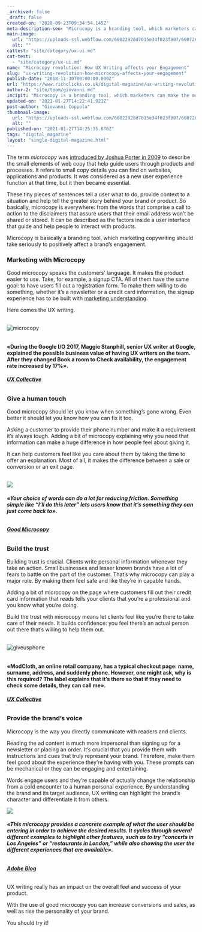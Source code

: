```yaml
---
_archived: false
_draft: false
created-on: "2020-09-23T09:34:54.145Z"
meta-description-seo: "Microcopy is a branding tool, which marketers can make the most of to increase engagement. Find out how."
main-image:
  url: "https://uploads-ssl.webflow.com/60022928d7015e34f023f807/6007260ac4ed9aaee1328768_5ff2d604e29e0ea2b76167b0_microcopy-ux-writing-richclicks.jpg"
  alt: ""
cattest: "site/category/ux-ui.md"
cat-test:
  - "site/category/ux-ui.md"
name: "Microcopy revolution: How UX Writing affects your Engagement"
slug: "ux-writing-revolution-how-microcopy-affects-your-engagement"
publish-date: "2018-11-30T00:00:00.000Z"
url: "https://www.richclicks.co.uk/digital-magazine/ux-writing-revolution-how-microcopy-affects-your-engagement"
author-2: "site/team/giovanni.md"
incipit: "Microcopy is a branding tool, which marketers can make the most of to increase engagement. How?"
updated-on: "2021-01-27T14:22:41.921Z"
post-author: "Giovanni Coppola"
thumbnail-image:
  url: "https://uploads-ssl.webflow.com/60022928d7015e34f023f807/6007260ac4ed9aaee1328768_5ff2d604e29e0ea2b76167b0_microcopy-ux-writing-richclicks.jpg"
  alt: ""
published-on: "2021-01-27T14:25:35.876Z"
tags: "digital_magazine"
layout: "single-digital-magazine.html"
---
```


The term _microcopy_ was [introduced by Joshua Porter in 2009](http://bokardo.com/archives/writing-microcopy/) to describe the small elements of web copy that help guide users through products and processes. It refers to small copy details you can find on websites, applications and products. It was considered as a new user experience function at that time, but it then became essential.

These tiny pieces of sentences tell a user what to do, provide context to a situation and help tell the greater story behind your brand or product. So basically, microcopy is everywhere: from the words that comprise a call to action to the disclaimers that assure users that their email address won’t be shared or stored. It can be described as the factors inside a user interface that guide and help people to interact with products.

Microcopy is basically a branding tool, which marketing copywriting should take seriously to positively affect a brand’s engagement.

### **Marketing with Microcopy**

Good microcopy speaks the customers’ language. It makes the product easier to use. Take, for example, a signup CTA. All of them have the same goal: to have users fill out a registration form. To make them willing to do something, whether it’s a newsletter or a credit card information, the signup experience has to be built with [marketing understanding](https://econsultancy.com/13-creative-call-to-action-examples-and-reasons-why-they-work/).

Here comes the UX writing.  
‍

![microcopy](https://uploads-ssl.webflow.com/60022928d7015e34f023f807/60022928d7015e10a623fa7d_0_UREDx-A30RhPjGhZ-283x300.png)

######   
**«During the Google I/O 2017, Maggie Stanphill, senior UX writer at Google, explained the possible business value of having UX writers on the team. After they changed Book a room to Check availability, the engagement rate increased by 17%».**

###### [**UX Collective**](https://uxdesign.cc/)

### **Give a human touch**

Good microcopy should let you know when something’s gone wrong. Even better it should let you know how you can fix it too.

Asking a customer to provide their phone number and make it a requirement it’s always tough. Adding a bit of microcopy explaining why you need that information can make a huge difference in how people feel about giving it.

It can help customers feel like you care about them by taking the time to offer an explanation. Most of all, it makes the difference between a sale or conversion or an exit page.  
‍

![](https://uploads-ssl.webflow.com/60022928d7015e34f023f807/60022928d7015e854b23fabf_tumblr_pgmxj6PHLK1v1h4zko1_1280-1024x768.jpeg)

###### **«Your choice of words can do a lot for reducing friction. Something simple like “I’ll do this later” lets users know that it’s something they can just come back to».**

###### [**Good Microcopy**](https://goodmicrocopy.com/post/179232491414/when-youre-signing-up-for-a-new-service-like)

### **Build the trust**

Building trust is crucial. Clients write personal information whenever they take an action. Small businesses and lesser known brands have a lot of fears to battle on the part of the customer. That’s why microcopy can play a major role. By making them feel safe and like they’re in capable hands.

Adding a bit of microcopy on the page where customers fill out their credit card information that reads tells your clients that you’re a professional and you know what you’re doing.

Build the trust with microcopy means let clients feel like you’re there to take care of their needs. It builds confidence: you feel there’s an actual person out there that’s willing to help them out.  
‍

![giveusphone](https://uploads-ssl.webflow.com/60022928d7015e34f023f807/60022928d7015e51b523fab4_Screen-Shot-2018-11-28-at-16.21.53-1024x187.png)

######   
**«ModCloth, an online retail company, has a typical checkout page: name, surname, address, and suddenly phone. However, one might ask, why is this required? The label explains that it’s there so that if they need to check some details, they can call me».**

###### [**UX Collective**](https://uxdesign.cc/)

### **Provide the brand’s voice**

Microcopy is the way you directly communicate with readers and clients.

Reading the ad content is much more impersonal than signing up for a newsletter or placing an order. It’s crucial that you provide them with instructions and cues that truly represent your brand. Therefore, make them feel good about the experience they’re having with you. These prompts can be mechanical or they can be engaging and entertaining.

Words engage users and they’re capable of actually change the relationship from a cold encounter to a human personal experience. By understanding the brand and its target audience, UX writing can highlight the brand’s character and differentiate it from others.

![](https://uploads-ssl.webflow.com/60022928d7015e34f023f807/600725f109d5e591f8e27e41_5f6b169cb40977859f52fb23_Screen-Shot-2018-11-29-at-10.17.03.jpg)

###### **«This microcopy provides a concrete example of what the user should be entering in order to achieve the desired results. It cycles through several different examples to highlight other features, such as to try “concerts in Los Angeles” or “restaurants in London,” while also showing the user the different experiences that are available».**

###### [**Adobe Blog**](https://theblog.adobe.com/)

UX writing really has an impact on the overall feel and success of your product.

With the use of good microcopy you can increase conversions and sales, as well as rise the personality of your brand.

You should try it!

‍
